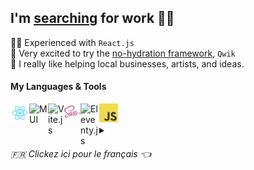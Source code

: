 ## I'm <a href="https://www.linkedin.com/in/james-tedesco-802/">searching</a> for work 🕵️‍♂️

👨‍💻 Experienced with `React.js`  
🚀 Very excited to try the <a href="https://qwik.builder.io/">no-hydration framework</a>, `Qwik`  
🤝 I really like helping local businesses, artists, and ideas.  

#### My Languages & Tools
<img align="left" alt="React.js" width="30px" src="https://raw.githubusercontent.com/github/explore/80688e429a7d4ef2fca1e82350fe8e3517d3494d/topics/react/react.png" />
<img align="left" alt="MUI" width="30px" src="https://user-images.githubusercontent.com/12516538/185811322-80300036-bc15-4157-b999-10a5bc6c78ab.png" />
<img align="left" alt="Vite.js" width="26px" src="https://camo.githubusercontent.com/61e102d7c605ff91efedb9d7e47c1c4a07cef59d3e1da202fd74f4772122ca4e/68747470733a2f2f766974656a732e6465762f6c6f676f2e737667" />
<img align="left" alt="Sass" width="26px" src="https://raw.githubusercontent.com/github/explore/80688e429a7d4ef2fca1e82350fe8e3517d3494d/topics/sass/sass.png" />
<img align="left" alt="Eleventy.js" width="30px" src="https://camo.githubusercontent.com/124e337fb005b0e70eb3758b431b051eaf5419b3a709062fbcce6d661a6ea116/68747470733a2f2f7777772e313174792e6465762f696d672f6c6f676f2d6769746875622e737667" />
<img align="left" alt="JavaScript" width="30px" src="https://raw.githubusercontent.com/github/explore/80688e429a7d4ef2fca1e82350fe8e3517d3494d/topics/javascript/javascript.png" />  
<br><br/>
<details>
  <summary><h6>🇫🇷 Clickez ici pour le français 👈</h6></summary>
👨‍💻 J'aime faire des choses avec React, et je me concentre sur l'expérience de l'utilisateur. Récemment, j'ai fini de lire "The Design of Everyday Things" par Don Norman, et je l'ai trouvé impressionnant.

📚 J'adore apprendre, donc quoique mon niveau en français reste un peu en bas, je suis chaud pour surmonter tous des obstacles. Maintenant, les obstacles sont plus comme, "comment on commande une baguette" mais j'espère que je vais y arriver.

🗺 Je suis arrivé des États-Unis à Caen, en Normandie, en janvier, et je suis immédiatement tombé amoureux du mode de vie ici. Je compte donc rester en France en permenance. :)
  
<a href="mailto: me@jamesmit.dev?subject=Parlons de la programmation!">Contactez-moi si vous voulez parler en plus!</a>

<!--More comprehensive tracking provided by Y HYPE-->
![](https://hit.yhype.me/github/profile?user_id=12516538)
</details>
